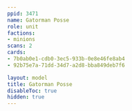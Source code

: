 ```yaml
---
ppid: 3471
name: Gatorman Posse
role: unit
factions:
- minions
scans: 2
cards:
- 7b0ab0e1-cdb0-3ec5-933b-0e8e46fe8ab4
- 92b75e7a-71dd-34d7-a2d8-bba849deb7f6

layout: model
title: Gatorman Posse
disableToc: true
hidden: true
---
```

